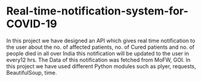 # Real-time-notification-system-for-COVID-19
In this project we have designed an API which gives  real time notification to the user about the no. of affected patients, no. of Cured patients and no. of people died  in all over India  this notification will be updated to the user in every12 hrs. The Data of this notification was fetched from  MoFW, GOI. In this project we have used different Python modules such as plyer, requests, BeautifulSoup, time.
